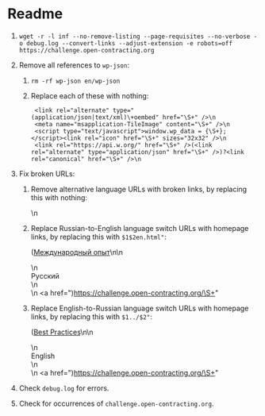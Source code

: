 # Readme

1. `wget -r -l inf --no-remove-listing --page-requisites --no-verbose -o debug.log --convert-links --adjust-extension -e robots=off https://challenge.open-contracting.org`
1. Remove all references to `wp-json`:

    1. `rm -rf wp-json en/wp-json`
    1. Replace each of these with nothing:

            <link rel="alternate" type="(application/json|text/xml)\+oembed" href="\S+" />\n
            <meta name="msapplication-TileImage" content="\S+" />\n
            <script type="text/javascript">window.wp_data = {\S+};</script><link rel="icon" href="\S+" sizes="32x32" />\n
            <link rel="https://api.w.org/" href="\S+" />(<link rel="alternate" type="application/json" href="\S+" />)?<link rel="canonical" href="\S+" />\n

1. Fix broken URLs:

    1. Remove alternative language URLs with broken links, by replacing this with nothing:

        <link rel="alternate" hreflang="(en|ru)" href="\S+" title="\S+" />\n

    1. Replace Russian-to-English language switch URLs with homepage links, by replacing this with `$1$2en.html"`:

        (<a href="(?:((?:\.\./)*)index.html)%3Fp=148.html">Международный опыт</a>\n</div>\n                            <div class="dropdown">\n                    <div class="selected">Русский</div>\n                    <div class="dropdown-drop text-center">\n                                                    <a href=")https://challenge.open-contracting.org/\S+"

    1. Replace English-to-Russian language switch URLs with homepage links, by replacing this with `$1../$2"`:

        (<a href="((\.\./)*index.html)%3Fp=241.html">Best Practices</a>\n</div>\n                            <div class="dropdown">\n                    <div class="selected">English</div>\n                    <div class="dropdown-drop text-center">\n                                                    <a href=")https://challenge.open-contracting.org/\S+"

1. Check `debug.log` for errors.
1. Check for occurrences of `challenge.open-contracting.org`.

